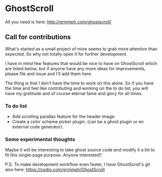 # GhostScroll
All you need is here:
http://grmmph.com/ghostscroll/

## Call for contributions 
What's started as a small project of mine seems to grab more attention than expected. So why not totally open it for further development.

I have in mind few features that would be nice to have on GhostScroll which are listed below, but if anyone have any more ideas for improvements, please file and issue and I'll add them here.

The thing is that I don't have the time to work on this alone. So if you have the time and feel like contributing and working on the to do list, you will have my gratitude and of course eternal fame and glory for all times.

### To do list
* Add scrolling parallax feature for the header image.
* Create a color scheme picker plugin. (can be a ghost plugin or en external code generator).

### Some experimental thoughts
Maybe it will be interesting to take ghost source code and modify it a bit to fit this single-page purpose. Anyone interested?


P.S.
To make development workflow even faster, I have GhostScroll's git also here: https://codio.com/grmmph/GhostScroll
